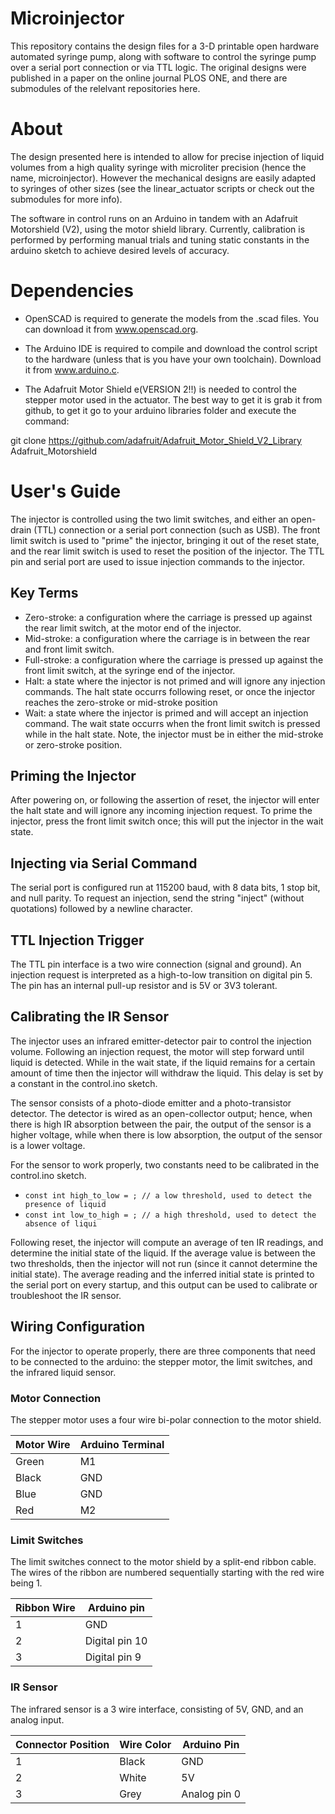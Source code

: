 # Microinjector
This repository contains the design files for a 3-D printable open hardware automated syringe pump, along with software to control the syringe pump over a serial port connection or via TTL logic. The original designs were published in a paper on the online journal PLOS ONE, and there are submodules of the relelvant repositories here.
# About
The design presented here is intended to allow for precise injection of liquid volumes from a high quality syringe with microliter precision (hence the name, microinjector). However the mechanical designs are easily adapted to syringes of other sizes (see the linear_actuator scripts or check out the submodules for more info).

The software in control runs on an Arduino in tandem with an Adafruit Motorshield (V2), using the motor shield library. Currently, calibration is performed by performing manual trials and tuning static constants in the arduino sketch to achieve desired levels of accuracy.

# Dependencies
- OpenSCAD is required to generate the models from the .scad files. You can download it from www.openscad.org.

- The Arduino IDE is required to compile and download the control script to the hardware (unless that is you have your own toolchain). Download it from www.arduino.c.

- The Adafruit Motor Shield e(VERSION 2!!) is needed to control the stepper motor used in the actuator. The best way to get it is grab it from github, to get it go to your arduino libraries folder and execute the command:

git clone https://github.com/adafruit/Adafruit_Motor_Shield_V2_Library Adafruit_Motorshield

# User's Guide #
The injector is controlled using the two limit switches, and either an open-drain (TTL) connection or a serial port connection (such as USB). The front limit switch is used to "prime" the injector, bringing it out of the reset state, and the rear limit switch is used to reset the position of the injector. The TTL pin and serial port are used to issue injection commands to the injector.

## Key Terms ##
- Zero-stroke: a configuration where the carriage is pressed up against the rear limit switch, at the motor end of the injector.
- Mid-stroke: a configuration where the carriage is in between the rear and front limit switch.
- Full-stroke: a configuration where the carriage is pressed up against the front limit switch, at the syringe end of the injector.
- Halt: a state where the injector is not primed and will ignore any injection commands. The halt state occurrs following reset, or once the injector reaches the zero-stroke or mid-stroke position
- Wait: a state where the injector is primed and will accept an injection command. The wait state occurrs when the front limit switch is pressed while in the halt state. Note, the injector must be in either the mid-stroke or zero-stroke position.

## Priming the Injector ##
After powering on, or following the assertion of reset, the injector will enter the halt state and will ignore any incoming injection request. To prime the injector, press the front limit switch once; this will put the injector in the wait state.

## Injecting via Serial Command ##
The serial port is configured run at 115200 baud, with 8 data bits, 1 stop bit, and null parity. To request an injection, send the string "inject" (without quotations) followed by a newline character.

## TTL Injection Trigger ##
The TTL pin interface is a two wire connection (signal and ground). An injection request is interpreted as a high-to-low transition on digital pin 5. The pin has an internal pull-up resistor and is 5V or 3V3 tolerant.

## Calibrating the IR Sensor ##
The injector uses an infrared emitter-detector pair to control the injection volume. Following an injection request, the motor will step forward until liquid is detected. While in the wait state, if the liquid remains for a certain amount of time then the injector will withdraw the liquid. This delay is set by a constant in the control.ino sketch.

The sensor consists of a photo-diode emitter and a photo-transistor detector. The detector is wired as an open-collector output; hence, when there is high IR absorption between the pair, the output of the sensor is a higher voltage, while when there is low absorption, the output of the sensor is a lower voltage.

For the sensor to work properly, two constants need to be calibrated in the control.ino sketch. 
- `const int high_to_low = ; // a low threshold, used to detect the presence of liquid`
- `const int low_to_high = ; // a high threshold, used to detect the absence of liqui`

Following reset, the injector will compute an average of ten IR readings, and determine the initial state of the liquid. If the average value is between the two thresholds, then the injector will not run (since it cannot determine the initial state). The average reading and the inferred initial state is printed to the serial port on every startup, and this output can be used to calibrate or troubleshoot the IR sensor.

## Wiring Configuration ##
For the injector to operate properly, there are three components that need to be connected to the arduino: the stepper motor, the limit switches, and the infrared liquid sensor.

### Motor Connection ###
The stepper motor uses a four wire bi-polar connection to the motor shield.

Motor Wire | Arduino Terminal
-----------|-----------------
Green      | M1
Black      | GND
Blue       | GND
Red        | M2

### Limit Switches ###
The limit switches connect to the motor shield by a split-end ribbon cable. The wires of the ribbon are numbered sequentially starting with the red wire being 1.

Ribbon Wire | Arduino pin
------------|------------
1           | GND
2           | Digital pin 10
3           | Digital pin 9

### IR Sensor ###
The infrared sensor is a 3 wire interface, consisting of 5V, GND, and an analog input.

Connector Position | Wire Color | Arduino Pin
-------------------|------------|------------
1                  | Black      | GND
2                  | White      | 5V
3                  | Grey       | Analog pin 0







